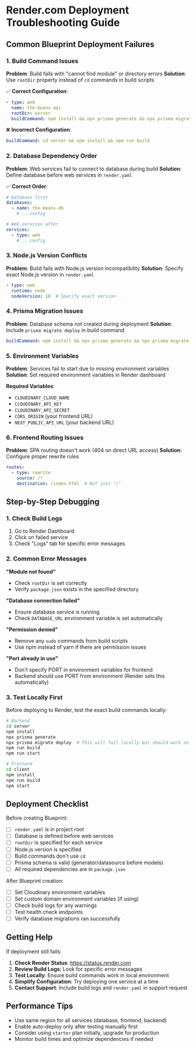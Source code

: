 # Render.com Deployment Troubleshooting Guide

## Common Blueprint Deployment Failures

### 1. Build Command Issues
**Problem**: Build fails with "cannot find module" or directory errors
**Solution**: Use `rootDir` property instead of `cd` commands in build scripts

✅ **Correct Configuration**:
```yaml
- type: web
  name: the-beans-api
  rootDir: server
  buildCommand: npm install && npx prisma generate && npx prisma migrate deploy && npm run build
```

❌ **Incorrect Configuration**:
```yaml
buildCommand: cd server && npm install && npm run build
```

### 2. Database Dependency Order
**Problem**: Web services fail to connect to database during build
**Solution**: Define database before web services in `render.yaml`

✅ **Correct Order**:
```yaml
# Database first
databases:
  - name: the-beans-db
    # ...config

# Web services after
services:
  - type: web
    # ...config
```

### 3. Node.js Version Conflicts
**Problem**: Build fails with Node.js version incompatibility
**Solution**: Specify exact Node.js version in `render.yaml`

```yaml
- type: web
  runtime: node
  nodeVersion: 18  # Specify exact version
```

### 4. Prisma Migration Issues
**Problem**: Database schema not created during deployment
**Solution**: Include `prisma migrate deploy` in build command

```yaml
buildCommand: npm install && npx prisma generate && npx prisma migrate deploy && npm run build
```

### 5. Environment Variables
**Problem**: Services fail to start due to missing environment variables
**Solution**: Set required environment variables in Render dashboard

**Required Variables**:
- `CLOUDINARY_CLOUD_NAME`
- `CLOUDINARY_API_KEY`
- `CLOUDINARY_API_SECRET`
- `CORS_ORIGIN` (your frontend URL)
- `NEXT_PUBLIC_API_URL` (your backend URL)

### 6. Frontend Routing Issues
**Problem**: SPA routing doesn't work (404 on direct URL access)
**Solution**: Configure proper rewrite rules

```yaml
routes:
  - type: rewrite
    source: /*
    destination: /index.html  # Not just "/"
```

## Step-by-Step Debugging

### 1. Check Build Logs
1. Go to Render Dashboard
2. Click on failed service
3. Check "Logs" tab for specific error messages

### 2. Common Error Messages

**"Module not found"**
- Check `rootDir` is set correctly
- Verify `package.json` exists in the specified directory

**"Database connection failed"**
- Ensure database service is running
- Check `DATABASE_URL` environment variable is set automatically

**"Permission denied"**
- Remove any `sudo` commands from build scripts
- Use npm instead of yarn if there are permission issues

**"Port already in use"**
- Don't specify PORT in environment variables for frontend
- Backend should use PORT from environment (Render sets this automatically)

### 3. Test Locally First
Before deploying to Render, test the exact build commands locally:

```bash
# Backend
cd server
npm install
npx prisma generate
npx prisma migrate deploy  # This will fail locally but should work on Render
npm run build
npm run start

# Frontend  
cd client
npm install
npm run build
npm start
```

## Deployment Checklist

Before creating Blueprint:

- [ ] `render.yaml` is in project root
- [ ] Database is defined before web services
- [ ] `rootDir` is specified for each service
- [ ] Node.js version is specified
- [ ] Build commands don't use `cd`
- [ ] Prisma schema is valid (generator/datasource before models)
- [ ] All required dependencies are in `package.json`

After Blueprint creation:

- [ ] Set Cloudinary environment variables
- [ ] Set custom domain environment variables (if using)
- [ ] Check build logs for any warnings
- [ ] Test health check endpoints
- [ ] Verify database migrations ran successfully

## Getting Help

If deployment still fails:

1. **Check Render Status**: https://status.render.com
2. **Review Build Logs**: Look for specific error messages
3. **Test Locally**: Ensure build commands work in local environment
4. **Simplify Configuration**: Try deploying one service at a time
5. **Contact Support**: Include build logs and `render.yaml` in support request

## Performance Tips

- Use same region for all services (database, frontend, backend)
- Enable auto-deploy only after testing manually first
- Consider using `starter` plan initially, upgrade for production
- Monitor build times and optimize dependencies if needed